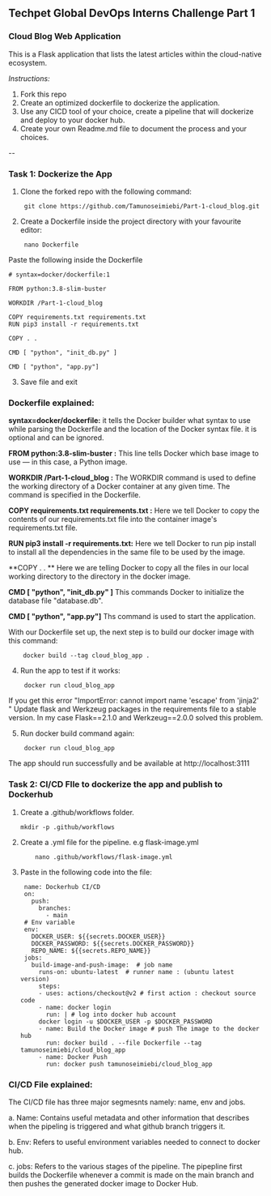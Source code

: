 ## Techpet Global DevOps Interns Challenge Part 1

### Cloud Blog Web Application

This is a Flask application that lists the latest articles within the cloud-native ecosystem. <br />

*Instructions:*

1. Fork this repo
2. Create an optimized dockerfile to dockerize the application.
3. Use any CICD tool of your choice, create a pipeline that will dockerize and deploy to your docker hub.
4. Create your own Readme.md file to document the process and your choices.


--


### Task 1: Dockerize the App


1. Clone the forked repo with the following command:

	 	git clone https://github.com/Tamunoseimiebi/Part-1-cloud_blog.git
	 
	
	
2. Create a Dockerfile inside the project directory with your favourite editor:

		nano Dockerfile

		
 Paste the following inside the Dockerfile	

	# syntax=docker/dockerfile:1

	FROM python:3.8-slim-buster

	WORKDIR /Part-1-cloud_blog

	COPY requirements.txt requirements.txt
	RUN pip3 install -r requirements.txt

	COPY . .

	CMD [ "python", "init_db.py" ]

	CMD [ "python", "app.py"]
	
	
	
3. Save file and exit



### Dockerfile explained:

**syntax=docker/dockerfile:** it tells the Docker builder what syntax to use while parsing the Dockerfile and the location of the Docker syntax file. it is optional and can be ignored.


**FROM python:3.8-slim-buster :** This line tells Docker which base image to use — in this case, a Python image. 


**WORKDIR /Part-1-cloud_blog :** The WORKDIR command is used to define the working directory of a Docker container at any given time. The command is specified in the Dockerfile.


**COPY requirements.txt requirements.txt :**  Here we tell Docker to copy the contents of our requirements.txt file into the container image's requirements.txt file. 


**RUN pip3 install -r requirements.txt:** Here we tell Docker to run pip install to install all the dependencies in the same file to be used by the image.


**COPY . . **  Here we are telling Docker to copy all the  files in our local working directory to the directory in the docker image.


**CMD [ "python", "init_db.py" ]**  This commands Docker to initialize the database file "database.db".


**CMD [ "python", "app.py"]** Ths command is used to start the application.





With our Dockerfile set up, the next step is to build our docker image with this command:

		docker build --tag cloud_blog_app .


4. Run the app to test if it works:

 		docker run cloud_blog_app


If you get this error "ImportError: cannot import name 'escape' from 'jinja2' " Update flask and Werkzeug packages in the requirements file to a stable  version. In my case  Flask==2.1.0 and Werkzeug==2.0.0 solved this problem.


5. Run docker build command again:  
  
   	  	docker run cloud_blog_app 


The app should run successfully and be available at http://localhost:3111



### Task 2: CI/CD FIle to dockerize the app and publish to Dockerhub


1.  Create a .github/workflows folder.

		mkdir -p .github/workflows
	
	
2. Create a .yml file for the pipeline. e.g flask-image.yml

	       nano .github/workflows/flask-image.yml


3. Paste in the following code into the file:


		name: Dockerhub CI/CD
		on:
		  push:
		    branches:
		      - main
		# Env variable
		env:
		  DOCKER_USER: ${{secrets.DOCKER_USER}}
		  DOCKER_PASSWORD: ${{secrets.DOCKER_PASSWORD}}
		  REPO_NAME: ${{secrets.REPO_NAME}}
		jobs:
		  build-image-and-push-image:  # job name
		    runs-on: ubuntu-latest  # runner name : (ubuntu latest version) 
		    steps:
		    - uses: actions/checkout@v2 # first action : checkout source code
		    - name: docker login
		      run: | # log into docker hub account
			docker login -u $DOCKER_USER -p $DOCKER_PASSWORD  
		    - name: Build the Docker image # push The image to the docker hub
		      run: docker build . --file Dockerfile --tag tamunoseimiebi/cloud_blog_app
		    - name: Docker Push
		      run: docker push tamunoseimiebi/cloud_blog_app



### CI/CD File explained:


The CI/CD file has three major segmesnts namely: name, env and jobs.

a. Name: Contains useful metadata and other information that describes when the pipeling is triggered and what github branch triggers it.

b. Env: Refers to useful environment variables needed to connect to docker hub.

c. jobs: Refers to the various stages of the pipeline. The pipepline first builds the Dockerfile whenever a commit is made on the main branch and then pushes the generated docker image to Docker Hub.


